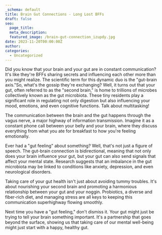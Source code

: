 ```yaml
---
_schema: default
title: Brain Gut Connections - Long Lost BFFs
draft: false
seo:
  page_title:
  meta_description:
  featured_image: /brain-gut-connection_izupdy.jpg
date: 2023-11-20T00:00:00Z
author:
categories:
  - Uncategorized
---
```

Did you know that your brain and your gut are in constant communication? It's like they're BFFs sharing secrets and influencing each other more than you might realize. The scientific term for this dynamic duo is the "gut-brain axis."​​​​So, what's the gossip they're exchanging? Well, it turns out that your gut, often referred to as the "second brain," is home to trillions of microbes collectively known as the gut microbiota. These tiny residents play a significant role in regulating not only digestion but also influencing your mood, emotions, and even cognitive functions. Talk about multitasking!

The communication between the brain and the gut happens through the vagus nerve, a major highway of information transmission. Imagine it as a constant phone call between your belly and your brain, where they discuss everything from what you ate for breakfast to how you're feeling emotionally.

​​​Ever had a "gut feeling" about something? Well, that's not just a figure of speech. The gut-brain connection is bidirectional, meaning that not only does your brain influence your gut, but your gut can also send signals that affect your mental state. Research suggests that an imbalance in the gut microbiota may be linked to conditions like anxiety, depression, and even neurological disorders.

Taking care of your gut health isn't just about avoiding tummy troubles. It's about nourishing your second brain and promoting a harmonious relationship between your gut and your noggin. Probiotics, a diverse and fiber-rich diet, and managing stress are all keys to keeping this communication superhighway flowing smoothly.

Next time you have a "gut feeling," don't dismiss it. Your gut might just be trying to tell your brain something important. It's a partnership that goes beyond the surface, showing us that taking care of our mental well-being might just start with a happy, healthy gut.